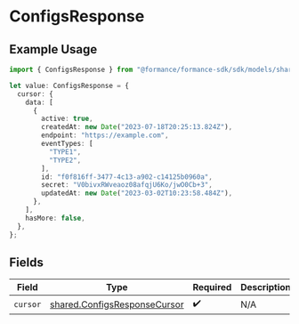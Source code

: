 # ConfigsResponse

## Example Usage

```typescript
import { ConfigsResponse } from "@formance/formance-sdk/sdk/models/shared";

let value: ConfigsResponse = {
  cursor: {
    data: [
      {
        active: true,
        createdAt: new Date("2023-07-18T20:25:13.824Z"),
        endpoint: "https://example.com",
        eventTypes: [
          "TYPE1",
          "TYPE2",
        ],
        id: "f0f816ff-3477-4c13-a902-c14125b0960a",
        secret: "V0bivxRWveaoz08afqjU6Ko/jwO0Cb+3",
        updatedAt: new Date("2023-03-02T10:23:58.484Z"),
      },
    ],
    hasMore: false,
  },
};
```

## Fields

| Field                                                                               | Type                                                                                | Required                                                                            | Description                                                                         |
| ----------------------------------------------------------------------------------- | ----------------------------------------------------------------------------------- | ----------------------------------------------------------------------------------- | ----------------------------------------------------------------------------------- |
| `cursor`                                                                            | [shared.ConfigsResponseCursor](../../../sdk/models/shared/configsresponsecursor.md) | :heavy_check_mark:                                                                  | N/A                                                                                 |